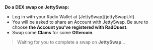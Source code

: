 **Do a DEX swap on JettySwap:**

- Log in with your Radix Wallet at [JettySwap]{jettySwapUrl}.
- You will be asked to share an Account with JettySwap. Be sure to choose **the Account you’ve registered with RadQuest**.
- Swap some **Clams** for some **Ottercoin**.

> Waiting for you to complete a swap on **JettySwap**…

